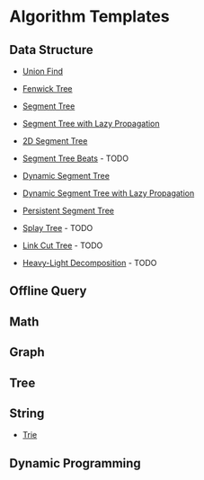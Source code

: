 # Algorithm Templates

## Data Structure 

 - [Union Find](./data_structure/union_find/)
 - [Fenwick Tree](./data_structure/fenwick_tree/)
 - [Segment Tree](./data_structure/segment_tree/)
 - [Segment Tree with Lazy Propagation](./data_structure/segment_tree_with_lazy_propagation)
 - [2D Segment Tree](./data_structure/2d_segment_tree)
 - [Segment Tree Beats](.) - TODO
 - [Dynamic Segment Tree](./data_structure/dynamic_segment_tree)
 - [Dynamic Segment Tree with Lazy Propagation](./data_structure/dynamic_segment_tree_with_lazy_propagation)

 - [Persistent Segment Tree](./data_structure/persistent_segment_tree)
 - [Splay Tree](./data_structure/splay_tree) - TODO
 - [Link Cut Tree](./data_structure/link_cut_tree) - TODO

 - [Heavy-Light Decomposition](.) - TODO

## Offline Query

## Math

## Graph

## Tree

## String
 - [Trie](./string/trie)

## Dynamic Programming

